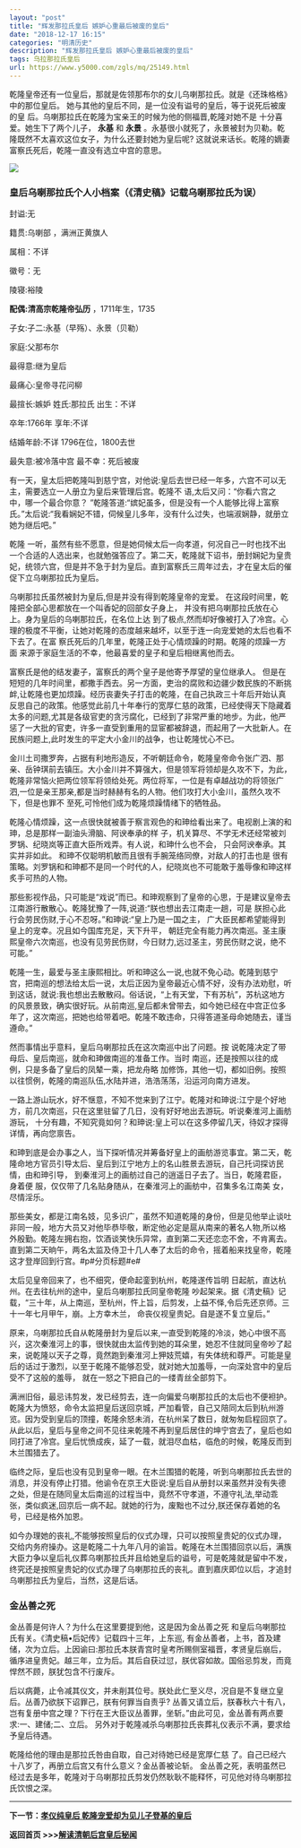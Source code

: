 ```yaml
---
layout: "post"
title: "辉发那拉氏皇后 嫉妒心重最后被废的皇后"
date: "2018-12-17 16:15"
categories: "明清历史"
description: "辉发那拉氏皇后 嫉妒心重最后被废的皇后"
tags: 乌拉那拉氏皇后
url: https://www.y5000.com/zgls/mq/25149.html
---
```






乾隆皇帝还有一位皇后，那就是佐领那布尔的女儿乌喇那拉氏。就是《还珠格格》中的那位皇后。 她与其他的皇后不同，是一位没有谥号的皇后，等于说死后被废的皇
后。乌喇那拉氏在乾隆为宝亲王的时候为他的侧福晋,乾隆对她不是 十分喜爱。她生下了两个儿子， **永基** 和 **永景**
。永基很小就死了，永景被封为贝勒。乾隆既然不太喜欢这位女子，为什么还要封她为皇后呢? 这就说来话长。乾隆的嫡妻富察氏死后，乾隆一直没有选立中宫的意思。

![](https://img.y5000.com/uploads/allimg/170822/8-1FR21IJb93.jpg)

###  皇后乌喇那拉氏个人小档案（《清史稿》记载乌喇那拉氏为误）

封谥:无

籍贯:乌喇部 ，满洲正黄旗人

属相：不详

徽号：无

陵寝:裕陵

**配偶:清高宗乾隆帝弘历** ，1711年生，1735

子女:子二:永基（早殇）、永景（贝勒）

家庭:父那布尔

最得意:继为皇后

最痛心:皇帝寻花问柳

最揎长:嫉妒 姓氏:那拉氏 出生：不详

卒年:1766年 享年:不详

结婚年龄:不详 1796在位，1800去世

最失意:被冷落中宫 最不幸：死后被废

有一天，皇太后把乾隆叫到慈宁宫，对他说:皇后去世已经一年多，六宫不可以无主，需要选立一人册立为皇后来管理后宫。乾隆不
语,太后又问：“你看六宫之中，哪一个最合你意？
”乾隆答道:“嫔妃虽多，但是没有一个人能够比得上富察氏。”太后说:“我看娴妃不错，伺候皇儿多年，没有什么过失，也端淑娴静，就册立她为继后吧。”

乾隆
一听，虽然有些不愿意，但是她伺候太后一向孝道，何况自己一时也找不出一个合适的人选出来，也就勉强答应了。第二天，乾隆就下诏书，册封娴妃为皇贵妃，统领六宫，但是并不急于封为皇后。直到富察氏三周年过去，才在皇太后的催促下立乌喇那拉氏为皇后。

乌喇那拉氏虽然被封为皇后,但是并没有得到乾隆皇帝的宠爱。 在这段时间里，乾隆把全部心思都放在一个叫香妃的回部女子身上，
并没有把乌喇那拉氏放在心上。身为皇后的乌喇那拉氏，在名位上达
到了极点,然而却好像被打入了冷宫。心理的极度不平衡，让她对乾隆的态度越来越坏，以至于连一向宠爱她的太后也看不下去了。在富
察氏死后的几年里，乾隆正处于心情烦躁的时期。乾隆的烦躁一方面 来源于家庭生活的不幸，他最喜爱的皇子和皇后相继离他而去。

富察氏是他的结发妻子，富察氏的两个皇子是他寄予厚望的皇位继承人。
但是在短短的几年时间里，都撒手西去。另一方面，吏治的腐败和边疆少数民族的不断挑衅,让乾隆也更加烦躁。经历丧妻失子打击的乾隆，在自己执政三十年后开始认真反思自己的政策。他感觉此前几十年奉行的宽厚仁慈的政策，已经使得天下隐藏着太多的问题,尤其是各级官吏的贪污腐化，已经到了非常严重的地步。为此，他严惩了一大批的官吏，许多一直受到重用的显宦都被辞退，而起用了一大批新人。在民族问题上,此时发生的平定大小金川的战争，也让乾隆忧心不已。

金川土司撒罗奔，占据有利地形造反，不听朝廷命令，乾隆皇帝命令张广泗、那亲、岳钟琪前去镇压。大小金川并不算强大，但是领军将领却是久攻不下，为此，乾隆非常恼火把两位领军将领给处死。两位将军，一位是有卓越战功的将领张广泗,一位是亲王那亲,都是当时赫赫有名的人物。他们攻打大小金川，虽然久攻不下，但是也罪不
至死,可怜他们成为乾隆烦躁情绪下的牺牲品。

乾隆心情烦躁，这一点很快就被善于察言观色的和珅给看出来了。电视剧上演的和珅，总是那样一副油头滑脑、阿谀奉承的样
子，机关算尽、不学无术还经常被刘罗锅、纪晓岚等正直大臣所戏弄。有人说，和珅什么也不会， 只会阿谀奉承。其实并非如此。
和珅不仅聪明机敏而且很有手腕笼络同僚，对敌人的打击也是 很有策略。刘罗锅和和珅都不是同一个时代的人，纪晓岚也不可能敢于羞辱像和珅这样炙手可热的人物。

那些影视作品，只可能是“戏说”而已。和珅观察到了皇帝的心思，于是建议皇帝去江南游行散散心。乾隆犹豫了一阵,说道:“朕也想出去江南走一趟，可是
朕担心此行会劳民伤财,于心不忍呀。”和珅说:“皇上乃是一国之主， 广大臣民都希望能得到皇上的宠幸。况且如今国库充足，天下升平，
朝廷完全有能力再次南巡。圣主康熙皇帝六次南巡，也没有见劳民伤财，今日财力,远过圣主，劳民伤财之说，绝不可能。”

乾隆一生，最爱与圣主康熙相比。听和珅这么一说,也就不免心动。乾隆到慈宁宫，把南巡的想法给太后一说，太后正因为皇帝最近心情不好，没有办法劝慰，听到这话，就说:我也想出去散散闷。俗话说，“上有天堂，下有苏杭”，苏杭这地方的风景景致，确实很好玩。从前南巡,皇后都未曾带去，如今她已经在中宫正位多年了，这次南巡，把她也给带着吧。乾隆不敢违命，只得答道圣母命她随去，谨当遵命。”

然而事情出乎意料，皇后乌喇那拉氏在这次南巡中出了问题。按 说乾隆决定了带母后、皇后南巡，就命和珅做南巡的准备工作。当时
南巡，还是按照以往的成例，只是多备了皇后的凤辇一乘，把龙舟略
加修饰，其他一切，都如旧例。按照以往惯例，乾隆的南巡队伍,水陆并进，浩浩荡荡，沿运河向南方进发。

一路上游山玩水，好不惬意，不知不觉来到了江宁。乾隆对和珅说:江宁是个好地方，前几次南巡，只在这里驻留了几日，没有好好地出去游玩。听说秦淮河上画舫游玩，
十分有趣，不知究竟如何？和珅说:皇上可以在这多停留几天，待奴才探得详情，再向您禀告。

和珅到底是会办事之人，当下探听情况并筹备好皇上的画舫游览事宜。第二天，乾隆命地方官员引导太后、皇后到江宁地方上的名山胜景去游玩，自己托词探访民情，由和珅引导，
到秦淮河上的画舫过自己的逍遥日子去了。当日，乾隆君臣，身着便 服，仅仅带了几名贴身随从，在秦淮河上的画舫中，召集多名江南美 女，尽情淫乐。

那些美女，都是江南名妓，见多识广，虽然不知道乾隆的身份，但是见他举止谈吐非同一般，地方大员又对他毕恭毕敬，断定他必定是扈从南来的著名人物,所以格外殷勤。乾隆左拥右抱，饮酒谈笑快乐异常，直到第二天还恋恋不舍，不肯离去。直到第二天晌午，两名太监及侍卫十几人奉了太后的命令，摇着船来找皇帝，乾隆这才登岸回到行宫。#p#分页标题#e#

太后见皇帝回来了，也不细究，便命起銮到杭州，乾隆遂传旨明 日起航，直达杭州。在去往杭州的途中，皇后乌喇那拉氏同皇帝乾隆
吵起架来。据《清史稿》记载，“三十年，从上南巡，至杭州，忤上旨，后剪发，上益不怿,令后先还京师。三十一年七月甲午，崩。上方幸木兰，
命丧仪视皇贵妃。自是遂不复立皇后。”

原来，乌喇那拉氏自从乾隆册封为皇后以来,一直受到乾隆的冷淡，她心中很不高兴，这次秦淮河上的事，很快就由太监传到她的耳朵里，她忍不住就同皇帝吵了起来，说乾隆以天子之尊，竟然跑到秦淮河上狎妓荒嬉，有失体统和尊严。可能是皇后的话过于激烈，以至于乾隆不能够忍受，就对她大加羞辱，一向深处宫中的皇后受不了这般的羞辱，
就在一怒之下把自己的一缕青丝全部剪下。

满洲旧俗，最忌讳剪发，发已经剪去，连一向偏爱乌喇那拉氏的太后也不便袒护。乾隆大为愤怒，命令太监把皇后送回京城，严加看管，自己又陪同太后到杭州游览。因为受到皇后的顶撞，乾隆余怒未消，在杭州呆了数日，就匆匆启程回京了。从此以后，皇后与皇帝之间不见往来乾隆不再到皇后居住的坤宁宫去了，皇后也如同打进了冷宫。皇后忧愤成疾，延了一载，就泪尽血枯，临危的时候，乾隆反而到木兰围猎去了。

临终之际，皇后也没有见到皇帝一眼。在木兰围猎的乾隆，听到乌喇那拉氏去世的消息，并没有停止打猎。他谕令在京王大臣说:皇后自从册封以来虽然并没有失德之处，但是在随同皇太后南巡的过程当中，竟然不守孝道，不遵守礼法,举动乖张，类似疯迷,回京后一病不起。就她的行为，废黜也不过分,朕还保存着她的名号，已经是格外加恩。

如今办理她的丧礼,不能够按照皇后的仪式办理，只可以按照皇贵妃的仪式办理，交给内务府操办。这是乾隆二十九年八月的谕旨。乾隆在木兰围猎回京以后，满族大臣力争以皇后礼仪葬乌喇那拉氏并且给她皇后的谥号，可是乾隆就是留中不发，终究还是按照皇贵妃的仪式办理了乌喇那拉氏的丧礼。直到嘉庆即位以后，才追封乌喇那拉氏为皇后，当然，这是后话。

###  金丛善之死

金丛善是何许人？为什么在这里要提到他，这是因为金丛善之死 和皇后乌喇那拉氏有关。《清史稿•后妃传》记载四十三年，上东巡,
有金丛善者，上书，首及建储，次为立后。上因谕曰:那拉氏本朕青宫时皇考所赐侧室福晋，孝贤皇后崩后，循序进皇贵妃。越三年，立为后。其后自获过愆，朕优容如故。国俗忌剪发，而竟悍然不顾，朕犹包含不行废斥。

后以病薨，止令减其仪文，并未削其位号。朕处此仁至义尽，况自是不复继立皇后。丛善乃欲朕下诏罪己，朕有何罪当自责乎?
丛善又请立后，朕春秋六十有八，岂有复册中宫之理？下行在王大臣议丛善罪，坐斩。”由此可见，金丛善有两点要求:一、建储;二、立后。
另外对于乾隆减杀乌喇那拉氏丧葬礼仪表示不满，要求给予皇后待遇。

乾隆给他的理由是那拉氏咎由自取，自己对待她已经是宽厚仁慈 了。自己已经六十八岁了，再册立后宫又有什么意义？金丛善被论斩。
金丛善之死，表明虽然已经过去是多年，乾隆对于乌喇那拉氏剪发仍然耿耿不能释怀，可见他对待乌喇那拉氏饮恨之深。

* * *

**下一节：[孝仪纯皇后 乾隆宠爱却为见儿子登基的皇后](https://www.y5000.com/zgls/mq/25159.html)**

**返回首页 >>>[解读清朝后宫皇后秘闻](https://www.y5000.com/zgls/mq/25183.html)**
